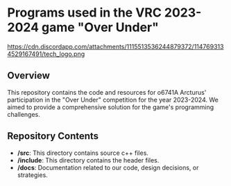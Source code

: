 # Programs used in the VRC 2023-2024 game "Over Under"


https://cdn.discordapp.com/attachments/1115513536244879372/1147693134529167491/tech_logo.png

## Overview

This repository contains the code and resources for o6741A Arcturus' participation in the "Over Under" competition for the year 2023-2024. We aimed to provide a comprehensive solution for the game's programming challenges.

## Repository Contents

- **/src**: This directory contains source c++ files.
- **/include**: This directory contains the header files.
- **/docs**: Documentation related to our code, design decisions, or strategies.

